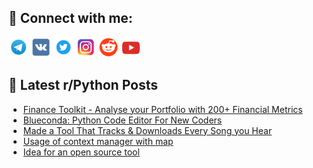 ## 🔎 Connect with me:
[<img src="https://github.com/bullbesh/bullbesh/blob/main/images/Telegram.png" width="32" height="32" />](https://t.me/bullbesh)
[<img src="https://github.com/bullbesh/bullbesh/blob/main/images/VK.png" width="32" height="32" />](https://vk.com/bullbesh)
[<img src="https://github.com/bullbesh/bullbesh/blob/main/images/Twitter.png" width="32" height="32" />](https://twitter.com/bullbesh1)
[<img src="https://github.com/bullbesh/bullbesh/blob/main/images/Instagram.png" width="32" height="32" />](https://www.instagram.com/bullbesh)
[<img src="https://github.com/bullbesh/bullbesh/blob/main/images/Reddit.png" width="32" height="32" />](https://www.reddit.com/user/bullbesh)
[<img src="https://github.com/bullbesh/bullbesh/blob/main/images/YouTube.png" width="32" height="32" />](https://www.youtube.com/channel/UCtfjRs6uzgq5mfm8S06WTcg)

## 📕 Latest r/Python Posts
<!-- BLOG-POST-LIST:START -->
- [Finance Toolkit - Analyse your Portfolio with 200+ Financial Metrics](https://www.reddit.com/r/Python/comments/1j3c41y/finance_toolkit_analyse_your_portfolio_with_200/)
- [Blueconda: Python Code Editor For New Coders](https://www.reddit.com/r/Python/comments/1j3apof/blueconda_python_code_editor_for_new_coders/)
- [Made a Tool That Tracks &amp; Downloads Every Song you Hear](https://www.reddit.com/r/Python/comments/1j38x4r/made_a_tool_that_tracks_downloads_every_song_you/)
- [Usage of context manager with map](https://www.reddit.com/r/Python/comments/1j378qx/usage_of_context_manager_with_map/)
- [Idea for an open source tool](https://www.reddit.com/r/Python/comments/1j36qx0/idea_for_an_open_source_tool/)
<!-- BLOG-POST-LIST:END -->
